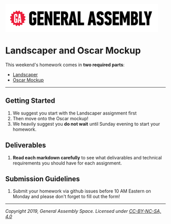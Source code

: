 [![General Assembly Logo](/ga_cog.png)](https://generalassemb.ly)

# Landscaper and Oscar Mockup

This weekend's homework comes in **two required parts**: 

  - [Landscaper](landscaper)
  - [Oscar Mockup](oscar) 

---

## Getting Started

1. We suggest you start with the Landscaper assignment first 
1. Then move onto the Oscar mockup! 
1. We heavily suggest you **do not wait** until Sunday evening to start your homework.

## Deliverables

1. **Read each markdown carefully** to see what delivarables and technical requirements you should have for each assignment.

## Submission Guidelines

1. Submit your homework via github issues before 10 AM Eastern on Monday and please don't forget to fill out the form!

---

*Copyright 2019, General Assembly Space. Licensed under [CC-BY-NC-SA, 4.0](https://creativecommons.org/licenses/by-nc-sa/4.0/)*
